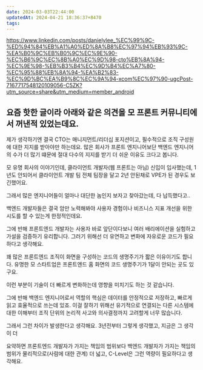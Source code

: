 ```yaml
---
date: 2024-03-03T22:44:00
updatedAt: 2024-04-21 18:36:37+8470
tags: 
---
```

https://www.linkedin.com/posts/danielylee_%EC%99%9C-%ED%94%84%EB%A1%A0%ED%8A%B8%EC%97%94%EB%93%9C-%EA%B0%9C%EB%B0%9C%EC%9E%90-%EC%B6%9C%EC%8B%A0%EC%9D%98-cto%EB%8A%94-%EC%9E%98-%EB%B3%B4%EC%9D%B4%EC%A7%80-%EC%95%88%EB%8A%94-%EA%B2%83-%EC%9D%BC%EA%B9%8C%EC%9A%94-xcom%EC%97%90-ugcPost-7167717548120109056-C5ZK?utm_source=share&utm_medium=member_android

요즘 핫한 글이라 아래와 같은 의견을 모 프론트 커뮤니티에서 꺼낸적 있었는데요.
---
제가 생각하기엔 결국 CTO는 매니지먼트/리더십 포지션이고, 필수적으로 조직 구성원에 대한 지지를 받아야만 하는데요. 많은 회사가 프론트 엔지니어보단 백엔드 엔지니어의 수가 더 많기 떄문에 절대 다수의 지지를 받기 더 쉬운 이유도 크다고 봅니다.

모 유명 회사의 이야기인데, 클라이언트 개발자(웹 프론트는 아님) 신입이 입사했는데, 1년도 안되어서 클라이언트 개발 팀 전체 팀장을 달고 2년 안된채로 VPE가 된 경우도 보긴했어요.

그래서 많은 엔지니어들이 얼마나 대단한 놈인지 보자고 찾아갔는데, 다 납득했다고..

백엔드 개발자들은 결국 암만 노력해봐야 사용자 경험이나 비즈니스 지표 개선을 위한 시도를 할 수 있는게 한정적인데요.

그에 반해 프론트엔드 개발자는 사용자 바로 앞단이다보니 여러 배리에이션을 실험하고 가설을 검증하기 유리합니다. 그러기 위해선 더 유연하고 변화에 자유로운 코드가 필요하다고 생각해요.

꽤 많은 프론트엔드 조직이 화면을 구성하는 코드의 생명주기가 짧은 이유이기도 합니다. 유명한 모 스타트업은 프론트엔드 홈 화면의 코드 생명주기가 1달이 안되는 곳도 있구요.

이런 부분이 기술이 더 빠르게 변화하는데 영향을 미치기도 하는 것 같습니다.

그에 반해 백엔드 엔지니어로서 역할의 핵심은 데이터를 안정적으로 저장하고, 빠르게 읽고 효율적으로 쓰는데 있죠. 이걸 잘하기 위해선 유기적으로 연결되는 다른 시스템에 대한 이해부터 조직 단위의 논리적 사고와 의사결정까지 고려할게 너무 많습니다.

그래서 그런 차이가 발생한다고 생각해요. 3년전부터 그렇게 생각했고, 지금은 그 생각이 더

요약하면 프론트엔드 개발자가 가지는 책임의 범위보다 백엔드 개발자가 가지는 책임의 범위가 물리적으로(사람에 대한 관계) 더 넓고, C-Level은 그런 역량이 필요하다고 생각해요.
